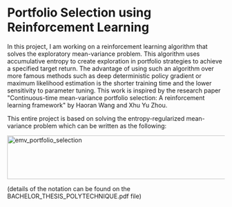 # Portfolio Selection using Reinforcement Learning 

In this project, I am working on a reinforcement learning algorithm that solves the exploratory mean-variance problem. This algorithm uses accumulative entropy to create exploration in portfolio strategies to achieve a specified target return. The advantage of using such an algorithm over more famous methods such as deep deterministic policy gradient or maximum likelihood estimation is the shorter training time and the lower sensitivity to parameter tuning. This work is inspired by the research paper "Continuous-time mean-variance portfolio selection: A reinforcement learning framework" by Haoran Wang and Xhu Yu Zhou.  


This entire project is based on solving the entropy-regularized mean-variance problem which can be written as the following: 

<img width="714" height="101" alt="emv_portfolio_selection" src="https://github.com/user-attachments/assets/6597d2d2-34b9-49f7-9341-00553e3a9560" />

(details of the notation can be found on the BACHELOR_THESIS_POLYTECHNIQUE.pdf file) 
